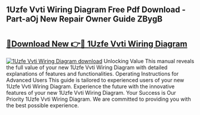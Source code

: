 ## 1Uzfe Vvti Wiring Diagram Free Pdf Download - Part-aOj New Repair Owner Guide ZBygB

# <h2><a href="http://dfhme73.blite.top/?on=1Uzfe+Vvti+Wiring+Diagram">🔗Download New 👉🔴 1Uzfe Vvti Wiring Diagram</a></h2>

[![1Uzfe Vvti Wiring Diagram download](https://i.imgur.com/lujVjoI.png)](http://dfhme73.blite.top/?on=1Uzfe+Vvti+Wiring+Diagram)
Unlocking Value This manual reveals the full value of your new 1Uzfe Vvti Wiring Diagram with detailed explanations of features and functionalities. Operating Instructions for Advanced Users This guide is tailored to experienced users of your new 1Uzfe Vvti Wiring Diagram. Experience the future with the innovative features of your new 1Uzfe Vvti Wiring Diagram. Your Success is Our Priority 1Uzfe Vvti Wiring Diagram. We are committed to providing you with the best possible experience.
